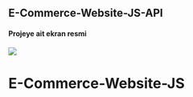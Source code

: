 <h2>E-Commerce-Website-JS-API</h2>

<h4>Projeye ait ekran resmi</h4>

![](E-Commerce-Website-JS-API.gif)
# E-Commerce-Website-JS
